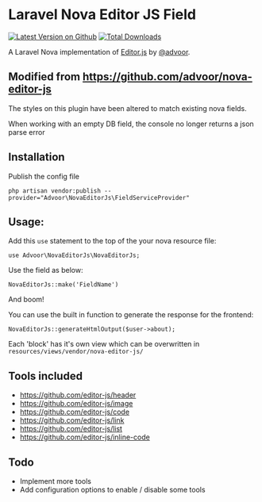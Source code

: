 # Laravel Nova Editor JS Field

[![Latest Version on Github](https://img.shields.io/github/release/advoor/nova-editor-js.svg?style=flat-square)](https://packagist.org/packages/advoor/nova-editor-js)
[![Total Downloads](https://img.shields.io/packagist/dt/advoor/nova-editor-js.svg?style=flat-square)](https://packagist.org/packages/advoor/nova-editor-js)

A Laravel Nova implementation of [Editor.js](https://github.com/codex-team/editor.js) by [@advoor](https://github.com/advoor).

## Modified from https://github.com/advoor/nova-editor-js 
The styles on this plugin have been altered to match existing nova fields.

When working with an empty DB field, the console no longer returns a json parse error

## Installation


Publish the config file
```
php artisan vendor:publish --provider="Advoor\NovaEditorJs\FieldServiceProvider"
```

## Usage:

Add this `use` statement to the top of the your nova resource file:

```
use Advoor\NovaEditorJs\NovaEditorJs;
```

Use the field as below:

```
NovaEditorJs::make('FieldName')
```

And boom!

You can use the built in function to generate the response for the frontend:

```
NovaEditorJs::generateHtmlOutput($user->about);
```

Each 'block' has it's own view which can be overwritten in `resources/views/vendor/nova-editor-js/`

## Tools included
* https://github.com/editor-js/header
* https://github.com/editor-js/image
* https://github.com/editor-js/code
* https://github.com/editor-js/link
* https://github.com/editor-js/list
* https://github.com/editor-js/inline-code

## Todo

* Implement more tools
* Add configuration options to enable / disable some tools
